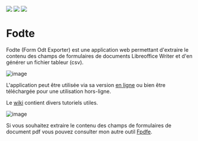 <a href="https://degrangem.github.io/Fodte/"><img src="https://badgen.net/badge/Fodte/Version%20en%20ligne/0f81c1?icon=github"></a>
<a href="https://github.com/DegrangeM/Fodte/wiki"><img src="https://badgen.net/badge/Fodte/Wiki/0f81c1?icon=wiki"></a>
<a href="https://github.com/DegrangeM/Fpdfe/"><img src="https://badgen.net/badge/Fpdfe/Alternative (.pdf)/d50000?icon=github"></a>



# Fodte

Fodte (Form Odt Exporter) est une application web permettant d'extraire le contenu des champs de formulaires de documents Libreoffice Writer et d'en générer un fichier tableur (csv).

![image](https://user-images.githubusercontent.com/53106394/111834455-eb3ce880-88f3-11eb-8f05-02942e8ba1ef.png)

L'application peut être utilisée via sa version [en ligne](https://degrangem.github.io/Fodte/) ou bien être téléchargée pour une utilisation hors-ligne.

Le [wiki](https://github.com/DegrangeM/Fodte/wiki) contient divers tutoriels utiles.

![image](https://user-images.githubusercontent.com/53106394/111541787-34186400-8771-11eb-91f6-848f938d700b.png)

Si vous souhaitez extraire le contenu des champs de formulaires de document pdf vous pouvez consulter mon autre outil [Fpdfe](https://github.com/DegrangeM/Fpdfe).

